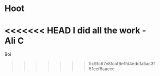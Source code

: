 # Hoot
<<<<<<< HEAD
I did all the work - Ali C
=======
Boi
>>>>>>> 5c91c67e8fcaf6e1fd4edc1a5ac3f51ecf6aaeec
